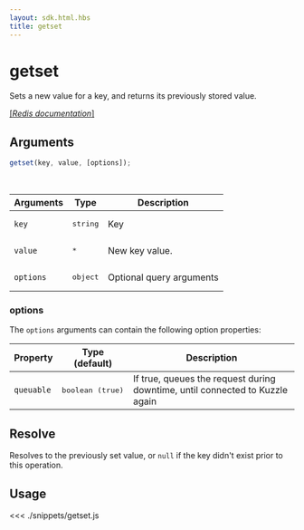 ```yaml
---
layout: sdk.html.hbs
title: getset
---
```


# getset

Sets a new value for a key, and returns its previously stored value.

[[_Redis documentation_]](https://redis.io/commands/getset)

## Arguments

```js
getset(key, value, [options]);
```

<br/>

| Arguments | Type              | Description              |
| --------- | ----------------- | ------------------------ |
| `key`     | <pre>string</pre> | Key                      |
| `value`   | <pre>\*</pre>     | New key value.           |
| `options` | <pre>object</pre> | Optional query arguments |

### options

The `options` arguments can contain the following option properties:

| Property   | Type (default)            | Description                                                                  |
| ---------- | ------------------------- | ---------------------------------------------------------------------------- |
| `queuable` | <pre>boolean (true)</pre> | If true, queues the request during downtime, until connected to Kuzzle again |

## Resolve

Resolves to the previously set value, or `null` if the key didn't exist prior to this operation.

## Usage

<<< ./snippets/getset.js
